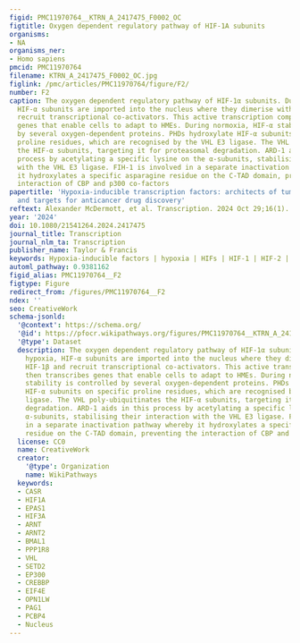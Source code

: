 ```yaml
---
figid: PMC11970764__KTRN_A_2417475_F0002_OC
figtitle: Oxygen dependent regulatory pathway of HIF-1A subunits
organisms:
- NA
organisms_ner:
- Homo sapiens
pmcid: PMC11970764
filename: KTRN_A_2417475_F0002_OC.jpg
figlink: /pmc/articles/PMC11970764/figure/F2/
number: F2
caption: The oxygen dependent regulatory pathway of HIF-1α subunits. During hypoxia,
  HIF-α subunits are imported into the nucleus where they dimerise with HIF-1β and
  recruit transcriptional co-activators. This active transcription complex then transcribes
  genes that enable cells to adapt to HMEs. During normoxia, HIF-α stability is controlled
  by several oxygen-dependent proteins. PHDs hydroxylate HIF-α subunits on specific
  proline residues, which are recognised by the VHL E3 ligase. The VHL poly-ubiquitinates
  the HIF-α subunits, targeting it for proteasomal degradation. ARD-1 aids in this
  process by acetylating a specific lysine on the α-subunits, stabilising their interaction
  with the VHL E3 ligase. FIH-1 is involved in a separate inactivation pathway whereby
  it hydroxylates a specific asparagine residue on the C-TAD domain, preventing the
  interaction of CBP and p300 co-factors
papertitle: 'Hypoxia-inducible transcription factors: architects of tumorigenesis
  and targets for anticancer drug discovery'
reftext: Alexander McDermott, et al. Transcription. 2024 Oct 29;16(1).
year: '2024'
doi: 10.1080/21541264.2024.2417475
journal_title: Transcription
journal_nlm_ta: Transcription
publisher_name: Taylor & Francis
keywords: Hypoxia-inducible factors | hypoxia | HIFs | HIF-1 | HIF-2 | cancer
automl_pathway: 0.9381162
figid_alias: PMC11970764__F2
figtype: Figure
redirect_from: /figures/PMC11970764__F2
ndex: ''
seo: CreativeWork
schema-jsonld:
  '@context': https://schema.org/
  '@id': https://pfocr.wikipathways.org/figures/PMC11970764__KTRN_A_2417475_F0002_OC.html
  '@type': Dataset
  description: The oxygen dependent regulatory pathway of HIF-1α subunits. During
    hypoxia, HIF-α subunits are imported into the nucleus where they dimerise with
    HIF-1β and recruit transcriptional co-activators. This active transcription complex
    then transcribes genes that enable cells to adapt to HMEs. During normoxia, HIF-α
    stability is controlled by several oxygen-dependent proteins. PHDs hydroxylate
    HIF-α subunits on specific proline residues, which are recognised by the VHL E3
    ligase. The VHL poly-ubiquitinates the HIF-α subunits, targeting it for proteasomal
    degradation. ARD-1 aids in this process by acetylating a specific lysine on the
    α-subunits, stabilising their interaction with the VHL E3 ligase. FIH-1 is involved
    in a separate inactivation pathway whereby it hydroxylates a specific asparagine
    residue on the C-TAD domain, preventing the interaction of CBP and p300 co-factors
  license: CC0
  name: CreativeWork
  creator:
    '@type': Organization
    name: WikiPathways
  keywords:
  - CASR
  - HIF1A
  - EPAS1
  - HIF3A
  - ARNT
  - ARNT2
  - BMAL1
  - PPP1R8
  - VHL
  - SETD2
  - EP300
  - CREBBP
  - EIF4E
  - OPN1LW
  - PAG1
  - PCBP4
  - Nucleus
---
```


